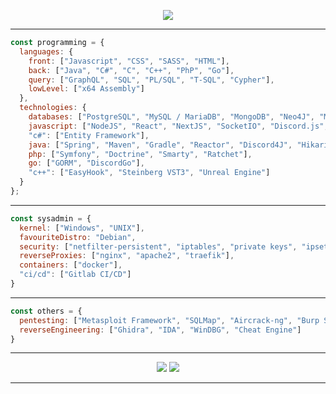<p align="center">
  <img src="https://im4.ezgif.com/tmp/ezgif-4-08a340d0fab0.gif">
</p> 

---

```javascript
const programming = {
  languages: {
    front: ["Javascript", "CSS", "SASS", "HTML"],
    back: ["Java", "C#", "C", "C++", "PhP", "Go"],
    query: ["GraphQL", "SQL", "PL/SQL", "T-SQL", "Cypher"],
    lowLevel: ["x64 Assembly"]
  },
  technologies: {
    databases: ["PostgreSQL", "MySQL / MariaDB", "MongoDB", "Neo4J", "Microsoft SQL Server", "Oracle"],
    javascript: ["NodeJS", "React", "NextJS", "SocketIO", "Discord.js", "Apollo GraphQL", "Express"],
    "c#": ["Entity Framework"],
    java: ["Spring", "Maven", "Gradle", "Reactor", "Discord4J", "HikariCP", "JDBI", "JDBC"],
    php: ["Symfony", "Doctrine", "Smarty", "Ratchet"],
    go: ["GORM", "DiscordGo"],
    "c++": ["EasyHook", "Steinberg VST3", "Unreal Engine"]
  }
};
```

---

```javascript
const sysadmin = {
  kernel: ["Windows", "UNIX"],
  favouriteDistro: "Debian",
  security: ["netfilter-persistent", "iptables", "private keys", "ipset", "snort", "fail2ban", "sudo", "rkhunter"],
  reverseProxies: ["nginx", "apache2", "traefik"],
  containers: ["docker"],
  "ci/cd": ["Gitlab CI/CD"]
}
```

---

```javascript
const others = {
  pentesting: ["Metasploit Framework", "SQLMap", "Aircrack-ng", "Burp Suite", "Reverse shells", "And some more..."],
  reverseEngineering: ["Ghidra", "IDA", "WinDBG", "Cheat Engine"]
}
```

---

<p align="center">
  <img src="https://github-readme-stats.vercel.app/api?username=AlexPresso&show_icons=true&theme=dark&hide_border=true&custom_title=Statistics">
  <img src="https://github-readme-stats.vercel.app/api/top-langs/?username=AlexPresso&layout=compact&theme=dark&hide_border=true&langs_count=5&card_width=445">
</p>

---
